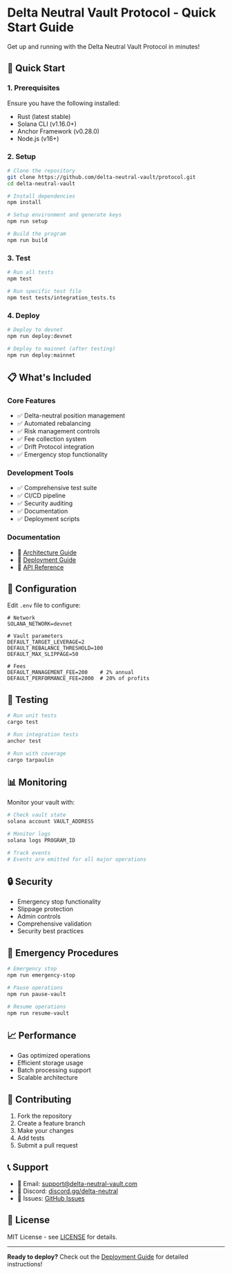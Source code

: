 # Delta Neutral Vault Protocol - Quick Start Guide

Get up and running with the Delta Neutral Vault Protocol in minutes!

## 🚀 Quick Start

### 1. Prerequisites

Ensure you have the following installed:
- Rust (latest stable)
- Solana CLI (v1.16.0+)
- Anchor Framework (v0.28.0)
- Node.js (v16+)

### 2. Setup

```bash
# Clone the repository
git clone https://github.com/delta-neutral-vault/protocol.git
cd delta-neutral-vault

# Install dependencies
npm install

# Setup environment and generate keys
npm run setup

# Build the program
npm run build
```

### 3. Test

```bash
# Run all tests
npm test

# Run specific test file
npm test tests/integration_tests.ts
```

### 4. Deploy

```bash
# Deploy to devnet
npm run deploy:devnet

# Deploy to mainnet (after testing)
npm run deploy:mainnet
```

## 📋 What's Included

### Core Features
- ✅ Delta-neutral position management
- ✅ Automated rebalancing
- ✅ Risk management controls
- ✅ Fee collection system
- ✅ Drift Protocol integration
- ✅ Emergency stop functionality

### Development Tools
- ✅ Comprehensive test suite
- ✅ CI/CD pipeline
- ✅ Security auditing
- ✅ Documentation
- ✅ Deployment scripts

### Documentation
- 📖 [Architecture Guide](docs/ARCHITECTURE.md)
- 📖 [Deployment Guide](docs/DEPLOYMENT.md)
- 📖 [API Reference](docs/API.md)

## 🔧 Configuration

Edit `.env` file to configure:

```env
# Network
SOLANA_NETWORK=devnet

# Vault parameters
DEFAULT_TARGET_LEVERAGE=2
DEFAULT_REBALANCE_THRESHOLD=100
DEFAULT_MAX_SLIPPAGE=50

# Fees
DEFAULT_MANAGEMENT_FEE=200    # 2% annual
DEFAULT_PERFORMANCE_FEE=2000  # 20% of profits
```

## 🧪 Testing

```bash
# Run unit tests
cargo test

# Run integration tests
anchor test

# Run with coverage
cargo tarpaulin
```

## 📊 Monitoring

Monitor your vault with:

```bash
# Check vault state
solana account VAULT_ADDRESS

# Monitor logs
solana logs PROGRAM_ID

# Track events
# Events are emitted for all major operations
```

## 🔒 Security

- Emergency stop functionality
- Slippage protection
- Admin controls
- Comprehensive validation
- Security best practices

## 🚨 Emergency Procedures

```bash
# Emergency stop
npm run emergency-stop

# Pause operations
npm run pause-vault

# Resume operations
npm run resume-vault
```

## 📈 Performance

- Gas optimized operations
- Efficient storage usage
- Batch processing support
- Scalable architecture

## 🤝 Contributing

1. Fork the repository
2. Create a feature branch
3. Make your changes
4. Add tests
5. Submit a pull request

## 📞 Support

- 📧 Email: support@delta-neutral-vault.com
- 💬 Discord: [discord.gg/delta-neutral](https://discord.gg/delta-neutral)
- 🐛 Issues: [GitHub Issues](https://github.com/delta-neutral-vault/protocol/issues)

## 📄 License

MIT License - see [LICENSE](LICENSE) for details.

---

**Ready to deploy?** Check out the [Deployment Guide](docs/DEPLOYMENT.md) for detailed instructions!
